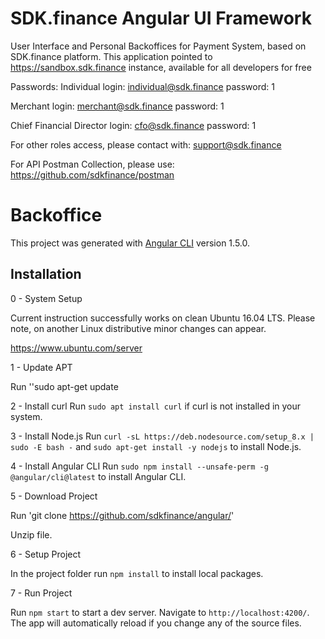 # SDK.finance Angular UI Framework
User Interface and Personal Backoffices for Payment System, based on SDK.finance platform.
This application pointed to https://sandbox.sdk.finance instance, available for all developers for free

Passwords:
Individual
login: individual@sdk.finance
password: 1

Merchant
login: merchant@sdk.finance
password: 1

Chief Financial Director
login: cfo@sdk.finance
password: 1

For other roles access, please contact with:
support@sdk.finance

For API Postman Collection, please use:
https://github.com/sdkfinance/postman

# Backoffice

This project was generated with [Angular CLI](https://github.com/angular/angular-cli) version 1.5.0.

## Installation

0 - System Setup

Current instruction successfully works on clean Ubuntu 16.04 LTS. Please note, on another Linux distributive minor changes can appear.

https://www.ubuntu.com/server

1 - Update APT

Run ''sudo apt-get update

2 - Install curl
Run `sudo apt install curl` if curl is not installed in your system.

3 - Install Node.js
Run `curl -sL https://deb.nodesource.com/setup_8.x | sudo -E bash -` and `sudo apt-get install -y nodejs` to install Node.js.

4 - Install Angular CLI
Run `sudo npm install --unsafe-perm -g @angular/cli@latest` to install Angular CLI.

5 - Download Project

Run 'git clone https://github.com/sdkfinance/angular/'

Unzip file.

6 - Setup Project

In the project folder run `npm install` to install local packages.

7 - Run Project

Run `npm start` to start a dev server. Navigate to `http://localhost:4200/`. The app will automatically reload if you change any of the source files.
